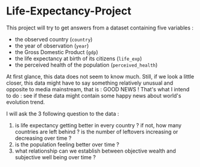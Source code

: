 # Life-Expectancy-Project

This project will try to get answers from a dataset containing five variables : 
* the observed country (`country`)
* the year of observation (`year`)
* the Gross Domestic Product (`gdp`)
* the life expectancy at birth of its citizens (`life_exp`)
* the perceived health of the population (`perceived_health`)


At first glance, this data does not seem to know much. Still, if we look a little closer, this data might have to say something relatively unusual and opposite to media mainstream, that is : GOOD NEWS ! That's what I intend to do : see if these data might contain some happy news about world's evolution trend. 

I will ask the 3 following question to the data : 
1. is life expectancy getting better in every country ? if not, how many countries are left behind ? is the number of leftovers increasing or decreasing over time ?
2. is the population feeling better over time ? 
3. what relationship can we establish between objective wealth and subjective well being over time ? 
